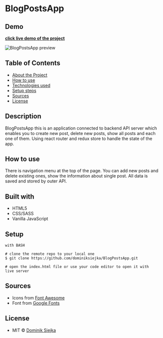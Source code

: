 # BlogPostsApp

## Demo

[**click live demo of the project**](https://dominiksiejka.github.io/BlogPostsApp)

![BlogPostsApp preview](./assets/billsplitter.jpg)

## Table of Contents

- [About the Project](#description)
- [How to use](#how-to-use)
- [Technologies used](#built-with)
- [Setup steps](#setup)
- [Sources](#sources)
- [License](#license)

## Description

BlogPostsApp this is an application connected to backend API server which enables you to create new post, delete new posts, show all posts and each one of them. Using react router and redux store to handle the state of the app.

## How to use

There is navigation menu at the top of the page. You can add new posts and delete existing ones, show the information about single post. All data is saved and stored by outer API.

## Built with

- HTML5
- CSS/SASS
- Vanilla JavaScript

## Setup

```
with BASH

# clone the remote repo to your local one
$ git clone https://github.com/dominiksiejka/BlogPostsApp.git

# open the index.html file or use your code editor to open it with live server

```

## Sources

- Icons from [Font Awesome ](https://fontawesome.com)
- Font from [Google Fonts ](https://fonts.google.com/)

## License

- MIT © [Dominik Siejka ](https://github.com/dominiksiejka/BlogPostsApp)
